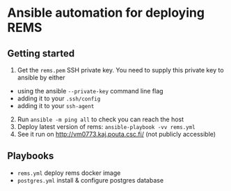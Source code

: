 # Ansible automation for deploying REMS

## Getting started

1. Get the `rems.pem` SSH private key. You need to supply this private key to ansible by either
  * using the ansible `--private-key` command line flag
  * adding it to your `.ssh/config`
  * adding it to your `ssh-agent`
2. Run `ansible -m ping all` to check you can reach the host
3. Deploy latest version of rems: `ansible-playbook -vv rems.yml`
4. See it run on <http://vm0773.kaj.pouta.csc.fi/> (not publicly accessible)

## Playbooks

- `rems.yml` deploy rems docker image
- `postgres.yml` install & configure postgres database
